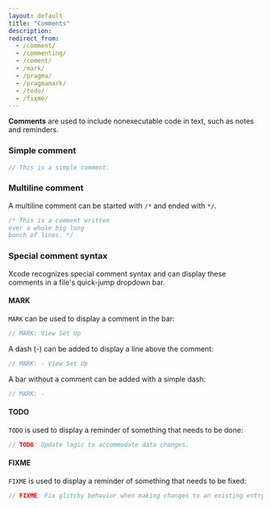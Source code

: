 ```yaml
---
layout: default
title: "Comments"
description: 
redirect_from:
  - /comment/
  - /commenting/
  - /coment/
  - /mark/
  - /pragma/
  - /pragmamark/
  - /todo/
  - /fixme/
---
```


**Comments** are used to include nonexecutable code in text, such as notes and reminders.

### Simple comment

```swift
// This is a simple comment.
```

### Multiline comment

A multiline comment can be started with `/*` and ended with `*/`.

```swift
/* This is a comment written 
over a whole big long
bunch of lines. */
```

### Special comment syntax

Xcode recognizes special comment syntax and can display these comments in a file's quick-jump dropdown bar.

#### MARK

`MARK` can be used to display a comment in the bar:

```swift
// MARK: View Set Up
```

A dash (-) can be added to display a line above the comment:

```swift
// MARK: - View Set Up
```

A bar without a comment can be added with a simple dash:

```swift
// MARK: -
```

#### TODO

`TODO` is used to display a reminder of something that needs to be done:

```swift
// TODO: Update logic to accommodate data changes.
```

#### FIXME

`FIXME` is used to display a reminder of something that needs to be fixed:

```swift
// FIXME: Fix glitchy behavior when making changes to an existing entry.
```